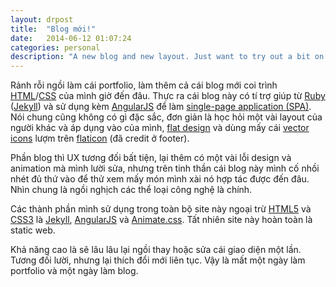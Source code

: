 ```yaml
---
layout: drpost
title:  "Blog mới!"
date:   2014-06-12 01:07:24
categories: personal
description: "A new blog and new layout. Just want to try out a bit on my new site, nothing important there. Anyway, Vietnamese this time."
---
```


Rảnh rỗi ngồi làm cái portfolio, làm thêm cả cái blog mới coi trình [HTML](http://en.wikipedia.org/wiki/HTML)/[CSS](http://en.wikipedia.org/wiki/CSS) của mình giờ đến đâu. Thực ra cái blog này có tí trợ giúp từ [Ruby](https://www.ruby-lang.org/en/) ([Jekyll](http://jekyllrb.com/)) và sử dụng kèm [AngularJS](https://angularjs.org/) để làm [single-page application (SPA)](http://en.wikipedia.org/wiki/Single-page_application). Nói chung cũng không có gì đặc sắc, đơn giản là học hỏi một vài layout của người khác và áp dụng vào của mình, [flat design](http://en.wikipedia.org/wiki/Flat_UI_Design) và dùng mấy cái [vector icons](http://en.wikipedia.org/wiki/Vector_graphics) lượm trên [flaticon](http://www.flaticon.com/) (đã credit ở footer).

Phần blog thì UX tương đối bất tiện, lại thêm có một vài lỗi design và animation mà mình lười sửa, nhưng trên tinh thần cái blog này mình cố nhồi nhét đủ thứ vào để thử xem mấy món mình xài nó hợp tác được đến đâu. Nhìn chung là ngồi nghịch các thể loại công nghệ là chính.

Các thành phần mình sử dụng trong toàn bộ site này ngoại trừ [HTML5](http://en.wikipedia.org/wiki/HTML5) và [CSS3](http://en.wikipedia.org/wiki/CSS3#CSS_3) là [Jekyll](http://jekyllrb.com/), [AngularJS](https://angularjs.org/) và [Animate.css](https://github.com/daneden/animate.css). Tất nhiên site này hoàn toàn là static web.

Khả năng cao là sẽ lâu lâu lại ngồi thay hoặc sửa cái giao diện một lần. Tương đối lười, nhưng lại thích đổi mới liên tục. Vậy là mất một ngày làm portfolio và một ngày làm blog.